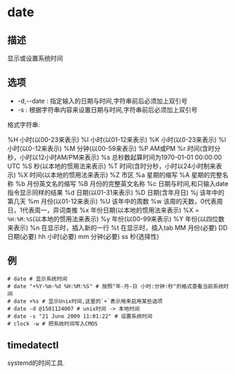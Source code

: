 # date

## 描述

显示或设置系统时间

## 选项

- -d,--date : 指定输入的日期与时间,字符串前后必须加上双引号
- -s : 根据字符串内容来设置日期与时间,字符串前后必须加上双引号

格式字符串:

%H 小时(以00-23来表示)
%I 小时(以01-12来表示)
%K 小时(以0-23来表示)
%l 小时(以0-12来表示)
%M 分钟(以00-59来表示)
%P AM或PM
%r 时间(含时分秒，小时以12小时AM/PM来表示)
%s 总秒数起算时间为1970-01-01 00:00:00 UTC
%S 秒(以本地的惯用法来表示)
%T 时间(含时分秒，小时以24小时制来表示)
%X 时间(以本地的惯用法来表示)
%Z 市区
%a 星期的缩写
%A 星期的完整名称
%b 月份英文名的缩写
%B 月份的完整英文名称
%c 日期与时间,和只输入date指令显示同样的结果
%d 日期(以01-31来表示)
%D 日期(含年月日)
%j 该年中的第几天
%m 月份(以01-12来表示)
%U 该年中的周数
%w 该周的天数，0代表周日，1代表周一，异词类推
%x 年份日期(以本地的惯用法来表示)
%X = `%H:%M:%S`(以本地的惯用法来表示)
%y 年份(以00-99来表示)
%Y 年份(以四位数来表示)
%n 在显示时，插入新的一行
%t 在显示时，插入tab
MM 月份(必要)
DD 日期(必要)
hh 小时(必要)
mm 分钟(必要)
ss 秒(选择性)

## 例

    # date # 显示系统时间
    # date "+%Y-%m-%d %H:%M:%S" # 按照"年-月-日 小时:分钟:秒"的格式查看当前系统时间
    # date +%s # 显示Unix时间,这里的`+`表示用来启用某些选项
    # date -d @1501124007 # unix时间 -> 本地时间
    # date -s "21 June 2009 11:01:22" # 设置系统时间
    # clock -w # 把系统时间写入CMOS

## timedatectl
systemd的时间工具.